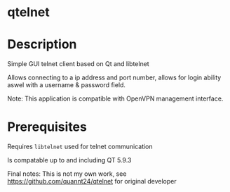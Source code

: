 # qtelnet

# Description

Simple GUI telnet client based on Qt and libtelnet

Allows connecting to a ip address and port number, allows for login ability aswel with a username & password field.

Note: This application is compatible with OpenVPN management interface.

# Prerequisites

Requires `libtelnet` used for telnet communication

Is compatable up to and including QT 5.9.3

Final notes: This is not my own work, see https://github.com/quannt24/qtelnet for original developer


